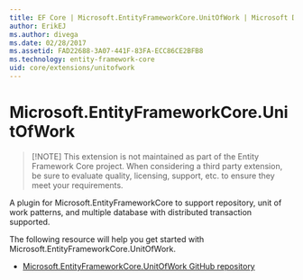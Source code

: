 ```yaml
---
title: EF Core | Microsoft.EntityFrameworkCore.UnitOfWork | Microsoft Docs
author: ErikEJ
ms.author: divega
ms.date: 02/28/2017
ms.assetid: FAD22688-3A07-441F-83FA-ECC86CE2BFB8
ms.technology: entity-framework-core
uid: core/extensions/unitofwork
---
```


# Microsoft.EntityFrameworkCore.UnitOfWork

> [!NOTE] This extension is not maintained as part of the Entity Framework Core project. When considering a third party extension, be sure to evaluate quality, licensing, support, etc. to ensure they meet your requirements.

A plugin for Microsoft.EntityFrameworkCore to support repository, unit of work patterns, and multiple database with distributed transaction supported.

The following resource will help you get started with Microsoft.EntityFrameworkCore.UnitOfWork.
* [Microsoft.EntityFrameworkCore.UnitOfWork GitHub repository](https://github.com/Arch/UnitOfWork/)
